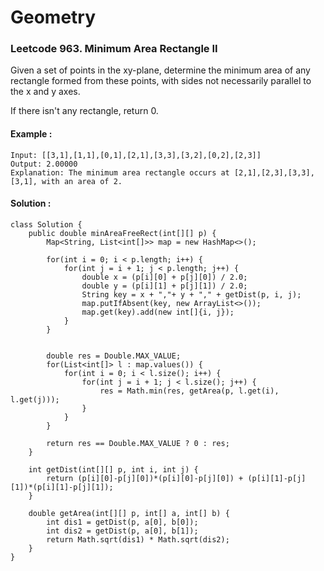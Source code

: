 # Geometry

### Leetcode 963. Minimum Area Rectangle II

Given a set of points in the xy-plane, determine the minimum area of any rectangle formed from these points, with sides not necessarily parallel to the x and y axes.

If there isn't any rectangle, return 0.

#### Example :
```
Input: [[3,1],[1,1],[0,1],[2,1],[3,3],[3,2],[0,2],[2,3]]
Output: 2.00000
Explanation: The minimum area rectangle occurs at [2,1],[2,3],[3,3],[3,1], with an area of 2.
```

#### Solution :
```
class Solution {
    public double minAreaFreeRect(int[][] p) {
        Map<String, List<int[]>> map = new HashMap<>();
        
        for(int i = 0; i < p.length; i++) {
            for(int j = i + 1; j < p.length; j++) {
                double x = (p[i][0] + p[j][0]) / 2.0;
                double y = (p[i][1] + p[j][1]) / 2.0;
                String key = x + ","+ y + "," + getDist(p, i, j);
                map.putIfAbsent(key, new ArrayList<>());
                map.get(key).add(new int[]{i, j});
            }
        }
        
        
        double res = Double.MAX_VALUE;
        for(List<int[]> l : map.values()) {
            for(int i = 0; i < l.size(); i++) {
                for(int j = i + 1; j < l.size(); j++) {
                    res = Math.min(res, getArea(p, l.get(i), l.get(j)));
                }
            }
        }
        
        return res == Double.MAX_VALUE ? 0 : res;
    }
    
    int getDist(int[][] p, int i, int j) {
        return (p[i][0]-p[j][0])*(p[i][0]-p[j][0]) + (p[i][1]-p[j][1])*(p[i][1]-p[j][1]);
    }
    
    double getArea(int[][] p, int[] a, int[] b) {
        int dis1 = getDist(p, a[0], b[0]);
        int dis2 = getDist(p, a[0], b[1]);
        return Math.sqrt(dis1) * Math.sqrt(dis2);
    }
}
```
